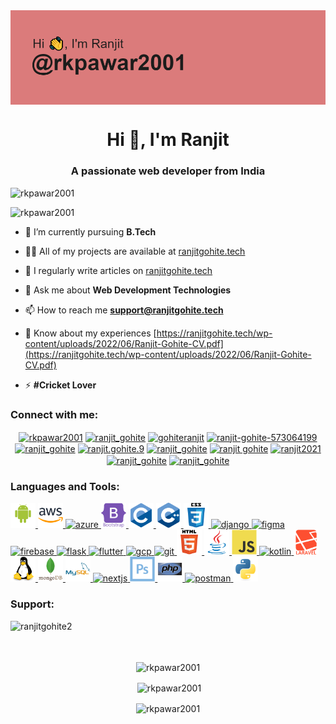 <img align="center" src="https://github.com/rkpawar2001/rkpawar2001/blob/main/header.png" alt="rkpawar2001" />
<h1 align="center">Hi 👋, I'm Ranjit</h1>
<h3 align="center">A passionate web developer from India</h3>

<p align="left"> <img src="https://komarev.com/ghpvc/?username=rkpawar2001&label=Profile%20views&color=0e75b6&style=flat" alt="rkpawar2001" /> </p>

<p align="left"> <img src="https://github-profile-trophy.vercel.app/?username=rkpawar2001&column=7&margin-w=20&margin-h=20" alt="rkpawar2001" /> </p>

- 🌱 I’m currently pursuing **B.Tech**

- 👨‍💻 All of my projects are available at [ranjitgohite.tech](https://ranjitgohite.tech)

- 📝 I regularly write articles on [ranjitgohite.tech](https://ranjitgohite.tech)

- 💬 Ask me about **Web Development Technologies**

- 📫 How to reach me **support@ranjitgohite.tech**

- 📄 Know about my experiences [https://ranjitgohite.tech/wp-content/uploads/2022/06/Ranjit-Gohite-CV.pdf](https://ranjitgohite.tech/wp-content/uploads/2022/06/Ranjit-Gohite-CV.pdf)

- ⚡ **#Cricket Lover**

<h3 align="left">Connect with me:</h3>
<p align="center">
<a href="https://codepen.io/rkpawar2001" target="blank"><img align="center" src="https://raw.githubusercontent.com/rahuldkjain/github-profile-readme-generator/master/src/images/icons/Social/codepen.svg" alt="rkpawar2001" height="50" width="50" /></a>
<a href="https://dev.to/ranjit_gohite" target="blank"><img align="center" src="https://raw.githubusercontent.com/rahuldkjain/github-profile-readme-generator/master/src/images/icons/Social/devto.svg" alt="ranjit_gohite" height="50" width="50" /></a>
<a href="https://twitter.com/gohiteranjit" target="blank"><img align="center" src="https://raw.githubusercontent.com/rahuldkjain/github-profile-readme-generator/master/src/images/icons/Social/twitter.svg" alt="gohiteranjit" height="50" width="50" /></a>
<a href="https://linkedin.com/in/ranjit-gohite-573064199" target="blank"><img align="center" src="https://raw.githubusercontent.com/rahuldkjain/github-profile-readme-generator/master/src/images/icons/Social/linked-in-alt.svg" alt="ranjit-gohite-573064199" height="50" width="50" /></a>
<a href="https://codesandbox.com/ranjit_gohite" target="blank"><img align="center" src="https://raw.githubusercontent.com/rahuldkjain/github-profile-readme-generator/master/src/images/icons/Social/codesandbox.svg" alt="ranjit_gohite" height="50" width="50" /></a>
<a href="https://fb.com/ranjit.gohite.9" target="blank"><img align="center" src="https://raw.githubusercontent.com/rahuldkjain/github-profile-readme-generator/master/src/images/icons/Social/facebook.svg" alt="ranjit.gohite.9" height="50" width="50" /></a>
<a href="https://instagram.com/ranjit_gohite" target="blank"><img align="center" src="https://raw.githubusercontent.com/rahuldkjain/github-profile-readme-generator/master/src/images/icons/Social/instagram.svg" alt="ranjit_gohite" height="50" width="50" /></a>
<a href="https://www.youtube.com/c/ranjit gohite" target="blank"><img align="center" src="https://raw.githubusercontent.com/rahuldkjain/github-profile-readme-generator/master/src/images/icons/Social/youtube.svg" alt="ranjit gohite" height="50" width="50" /></a>
<a href="https://www.codechef.com/users/ranjit2021" target="blank"><img align="center" src="https://cdn.jsdelivr.net/npm/simple-icons@3.1.0/icons/codechef.svg" alt="ranjit2021" height="50" width="50" /></a>
<a href="https://www.hackerrank.com/ranjit_gohite" target="blank"><img align="center" src="https://raw.githubusercontent.com/rahuldkjain/github-profile-readme-generator/master/src/images/icons/Social/hackerrank.svg" alt="ranjit_gohite" height="50" width="50" /></a>
<a href="https://www.leetcode.com/ranjit_gohite" target="blank"><img align="center" src="https://raw.githubusercontent.com/rahuldkjain/github-profile-readme-generator/master/src/images/icons/Social/leet-code.svg" alt="ranjit_gohite" height="50" width="50" /></a>
</p>

<h3 align="left">Languages and Tools:</h3>
<p align="left"> <a href="https://developer.android.com" target="_blank" rel="noreferrer"> <img src="https://raw.githubusercontent.com/devicons/devicon/master/icons/android/android-original-wordmark.svg" alt="android" width="40" height="40"/> </a> <a href="https://aws.amazon.com" target="_blank" rel="noreferrer"> <img src="https://raw.githubusercontent.com/devicons/devicon/master/icons/amazonwebservices/amazonwebservices-original-wordmark.svg" alt="aws" width="40" height="40"/> </a> <a href="https://azure.microsoft.com/en-in/" target="_blank" rel="noreferrer"> <img src="https://www.vectorlogo.zone/logos/microsoft_azure/microsoft_azure-icon.svg" alt="azure" width="40" height="40"/> </a> <a href="https://getbootstrap.com" target="_blank" rel="noreferrer"> <img src="https://raw.githubusercontent.com/devicons/devicon/master/icons/bootstrap/bootstrap-plain-wordmark.svg" alt="bootstrap" width="40" height="40"/> </a> <a href="https://www.cprogramming.com/" target="_blank" rel="noreferrer"> <img src="https://raw.githubusercontent.com/devicons/devicon/master/icons/c/c-original.svg" alt="c" width="40" height="40"/> </a> <a href="https://www.w3schools.com/cpp/" target="_blank" rel="noreferrer"> <img src="https://raw.githubusercontent.com/devicons/devicon/master/icons/cplusplus/cplusplus-original.svg" alt="cplusplus" width="40" height="40"/> </a> <a href="https://www.w3schools.com/css/" target="_blank" rel="noreferrer"> <img src="https://raw.githubusercontent.com/devicons/devicon/master/icons/css3/css3-original-wordmark.svg" alt="css3" width="40" height="40"/> </a> <a href="https://www.djangoproject.com/" target="_blank" rel="noreferrer"> <img src="https://cdn.worldvectorlogo.com/logos/django.svg" alt="django" width="40" height="40"/> </a> <a href="https://www.figma.com/" target="_blank" rel="noreferrer"> <img src="https://www.vectorlogo.zone/logos/figma/figma-icon.svg" alt="figma" width="40" height="40"/> </a> <a href="https://firebase.google.com/" target="_blank" rel="noreferrer"> <img src="https://www.vectorlogo.zone/logos/firebase/firebase-icon.svg" alt="firebase" width="40" height="40"/> </a> <a href="https://flask.palletsprojects.com/" target="_blank" rel="noreferrer"> <img src="https://www.vectorlogo.zone/logos/pocoo_flask/pocoo_flask-icon.svg" alt="flask" width="40" height="40"/> </a> <a href="https://flutter.dev" target="_blank" rel="noreferrer"> <img src="https://www.vectorlogo.zone/logos/flutterio/flutterio-icon.svg" alt="flutter" width="40" height="40"/> </a> <a href="https://cloud.google.com" target="_blank" rel="noreferrer"> <img src="https://www.vectorlogo.zone/logos/google_cloud/google_cloud-icon.svg" alt="gcp" width="40" height="40"/> </a> <a href="https://git-scm.com/" target="_blank" rel="noreferrer"> <img src="https://www.vectorlogo.zone/logos/git-scm/git-scm-icon.svg" alt="git" width="40" height="40"/> </a> <a href="https://www.w3.org/html/" target="_blank" rel="noreferrer"> <img src="https://raw.githubusercontent.com/devicons/devicon/master/icons/html5/html5-original-wordmark.svg" alt="html5" width="40" height="40"/> </a> <a href="https://www.java.com" target="_blank" rel="noreferrer"> <img src="https://raw.githubusercontent.com/devicons/devicon/master/icons/java/java-original.svg" alt="java" width="40" height="40"/> </a> <a href="https://developer.mozilla.org/en-US/docs/Web/JavaScript" target="_blank" rel="noreferrer"> <img src="https://raw.githubusercontent.com/devicons/devicon/master/icons/javascript/javascript-original.svg" alt="javascript" width="40" height="40"/> </a> <a href="https://kotlinlang.org" target="_blank" rel="noreferrer"> <img src="https://www.vectorlogo.zone/logos/kotlinlang/kotlinlang-icon.svg" alt="kotlin" width="40" height="40"/> </a> <a href="https://laravel.com/" target="_blank" rel="noreferrer"> <img src="https://raw.githubusercontent.com/devicons/devicon/master/icons/laravel/laravel-plain-wordmark.svg" alt="laravel" width="40" height="40"/> </a> <a href="https://www.linux.org/" target="_blank" rel="noreferrer"> <img src="https://raw.githubusercontent.com/devicons/devicon/master/icons/linux/linux-original.svg" alt="linux" width="40" height="40"/> </a> <a href="https://www.mongodb.com/" target="_blank" rel="noreferrer"> <img src="https://raw.githubusercontent.com/devicons/devicon/master/icons/mongodb/mongodb-original-wordmark.svg" alt="mongodb" width="40" height="40"/> </a> <a href="https://www.mysql.com/" target="_blank" rel="noreferrer"> <img src="https://raw.githubusercontent.com/devicons/devicon/master/icons/mysql/mysql-original-wordmark.svg" alt="mysql" width="40" height="40"/> </a> <a href="https://nextjs.org/" target="_blank" rel="noreferrer"> <img src="https://cdn.worldvectorlogo.com/logos/nextjs-2.svg" alt="nextjs" width="40" height="40"/> </a> <a href="https://www.photoshop.com/en" target="_blank" rel="noreferrer"> <img src="https://raw.githubusercontent.com/devicons/devicon/master/icons/photoshop/photoshop-line.svg" alt="photoshop" width="40" height="40"/> </a> <a href="https://www.php.net" target="_blank" rel="noreferrer"> <img src="https://raw.githubusercontent.com/devicons/devicon/master/icons/php/php-original.svg" alt="php" width="40" height="40"/> </a> <a href="https://postman.com" target="_blank" rel="noreferrer"> <img src="https://www.vectorlogo.zone/logos/getpostman/getpostman-icon.svg" alt="postman" width="40" height="40"/> </a> <a href="https://www.python.org" target="_blank" rel="noreferrer"> <img src="https://raw.githubusercontent.com/devicons/devicon/master/icons/python/python-original.svg" alt="python" width="40" height="40"/> </a> </p>

<h3 align="left">Support:</h3>
<p><a href="https://www.buymeacoffee.com/ranjitgohite2"> <img align="left" src="https://cdn.buymeacoffee.com/buttons/v2/default-yellow.png" height="50" width="210" alt="ranjitgohite2" /></a></p><br><br>
<br>
<p align="center"><img align="center" src="https://github-readme-stats.vercel.app/api/top-langs?username=rkpawar2001&show_icons=true&locale=en&layout=compact" alt="rkpawar2001" /></p>

<p align="center">&nbsp;<img align="center" src="https://github-readme-stats.vercel.app/api?username=rkpawar2001&show_icons=true&locale=en" alt="rkpawar2001" /></p>

<p align="center"><img align="center" src="https://github-readme-streak-stats.herokuapp.com/?user=rkpawar2001&" alt="rkpawar2001" /></p>
